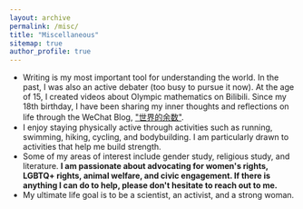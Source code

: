 ```yaml
---
layout: archive
permalink: /misc/
title: "Miscellaneous"
sitemap: true
author_profile: true
---
```



* Writing is my most important tool for understanding the world. In the past, I was also an active debater (too busy to pursue it now). At the age of 15, I created videos about Olympic mathematics on Bilibili. Since my 18th birthday, I have been sharing my inner thoughts and reflections on life through the WeChat Blog, ["世界的余数"](https://mp.weixin.qq.com/mp/profile_ext?action=home&__biz=MzIyODU1MjI1NQ==&scene=124#wechat_redirect).
* I enjoy staying physically active through activities such as running, swimming, hiking, cycling, and bodybuilding. I am particularly drawn to activities that help me build strength.
* Some of my areas of interest include gender study, religious study, and literature. **I am passionate about advocating for women's rights, LGBTQ+ rights, animal welfare, and civic engagement. If there is anything I can do to help, please don't hesitate to reach out to me.**
* My ultimate life goal is to be a scientist, an activist, and a strong woman.




